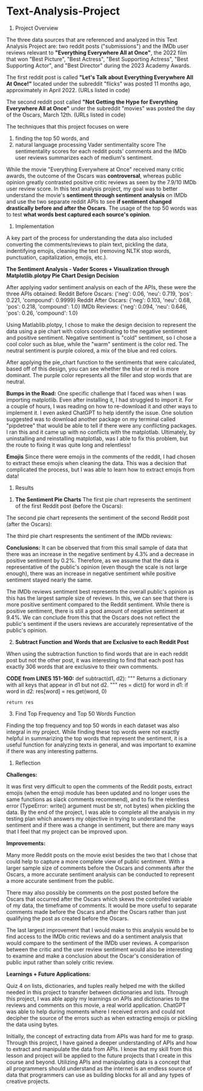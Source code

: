 # Text-Analysis-Project
 
1. Project Overview

The three data sources that are referenced and analyzed in this Text Analysis Project are: two reddit posts ("submissions") and the IMDb user reviews relevant to **"Everything Everywhere All at Once"**, the 2022 film that won "Best Picture", "Best Actress", "Best Supporting Actress", "Best Supporting Actor", and "Best Director" during the 2023 Academy Awards. 

The first reddit post is called **"Let's Talk about Everything Everywhere All At Once!"** located under the subreddit "flicks" was posted 11 months ago, approximately in April 2022. (URLs listed in code)

The second reddit post called **"Not Getting the Hype for Everything Everywhere All at Once"** under the subreddit "movies" was posted the day of the Oscars, March 12th. (URLs listed in code)

The techniques that this project focuses on were 
1) finding the top 50 words, and 
1) natural language processing Vader sentimentality score
The sentimentality scores for each reddit posts' comments and the IMDb user reviews summarizes each of medium's sentiment. 

While the movie "Everything Everywhere at Once" received many critic awards, the outcome of the Oscars was **controversal**, whereas public opinion greatly contrasted positive critic reviews as seen by the 7.9/10 IMDb user review score. In this text analysis project, my goal was to better understand the movie's **sentiment through sentiment analysis** on IMDb and use the two separate reddit APIs to see **if sentiment changed drastically before and after the Oscars**. The usage of the top 50 words was to test **what words best captured each source's opinion**.

1. Implementation

A key part of the process for understanding the data also included converting the comments/reviews to plain text, pickling the data, indentifying emojis, cleaning the text (removing NLTK stop words, punctuation, capitalization, emojis, etc.).

**The Sentiment Analysis - Vader Scores + Visualization through Matplotlib.plotpy Pie Chart Design Decision**

After applying vador sentiment analysis on each of the APIs, these were the three APIs obtained:
    Reddit Before Oscars:   {'neg': 0.06, 'neu': 0.719, 'pos': 0.221, 'compound': 0.9999}
    Reddit After Oscars:    {'neg': 0.103, 'neu': 0.68, 'pos': 0.218, 'compound': 1.0}
    IMDb Reviews:           {'neg': 0.094, 'neu': 0.646, 'pos': 0.26, 'compound': 1.0}

Using Matlablib.plotpy, I chose to make the design decision to represent the data using a pie chart with colors coordinating to the negative sentiment and positive sentiment. Negative sentiment is "cold" sentiment, so I chose a cool color such as blue, while the "warm" sentiment is the color red. The neutral sentiment is purple colored, a mix of the blue and red colors.

After applying the pie_chart function to the sentiments that were calculated, based off of this design, you can see whether the blue or red is more dominant. The purple color represents all the filler and stop words that are neutral.

**Bumps in the Road:**
One specific challenge that I faced was when I was importing matplotlib. Even after installing it, I had struggled to import it. For a couple of hours, I was reading on how to re-download it and other ways to implement it. I even asked ChatGPT to help identify the issue. One solution suggested was to download another package on my terminal called "pipdetree" that would be able to tell if there were any conflicting packages. I ran this and it came up with no conflicts with the matplotlab. Ultimately, by uninstalling and reinstalling matplotlab, was I able to fix this problem, but the route to fixing it was quite long and relentless!

**Emojis**
Since there were emojis in the comments of the reddit, I had chosen to extract these emojis when cleaning the data. This was a decision that complicated the process, but I was able to learn how to extract emojis from data!

1. Results

1) **The Sentiment Pie Charts**
The first pie chart represents the sentiment of the first Reddit post (before the Oscars):

The second pie chart represents the sentiment of the second Reddit post (after the Oscars):

The third pie chart respresents the sentiment of the IMDb reviews:

**Conclusions:**
It can be observed that from this small sample of data that there was an increase in the negative sentiment by 4.3% and a decrease in positive sentiment by 0.2%. Therefore, as we assume that the data is representative of the public's opinion (even though the scale is not large enough), there was an increase in negative sentiment while positive sentiment stayed nearly the same. 

The IMDb reviews sentiment best represents the overall public's opinion as this has the largest sample size of reviews. In this, we can see that there is more positive sentiment compared to the Reddit sentiment. While there is positive sentiment, there is still a good amount of negative sentiment at 9.4%. We can conclude from this that the Oscars does not reflect the public's sentiment if the users reviews are accurately representative of the public's opinion.

2) **Subtract Function and Words that are Exclusive to each Reddit Post**
   
When using the subtraction function to find words that are in each reddit post but not the other post, it was interesting to find that each post has exactly 306 words that are exclusive to their own comments.

**CODE from LINES 151-160:**
    def subtract(d1, d2):
    """
    Returns a dictionary with all keys that appear in d1 but not d2.
    """
    res = dict()
    for word in d1:
        if word in d2:
            res[word] = res.get(word, 0)

    return res

3) Find Top Frequency and Top 50 Words Function

Finding the top frequency and top 50 words in each dataset was also integral in my project. While finding these top words were not exactly helpful in summarizing the top words that represent the sentiment, it is a useful function for analyzing texts in general, and was important to examine if there was any interesting patterns.

1. Reflection

**Challenges:**

It was first very difficult to open the comments of the Reddit posts, extract emojis (when the emoji module has been updated and no longer uses the same functions as slack comments recommend), and to fix the relentless error (TypeError: write() argument must be str, not bytes) when pickling the data. By the end of the project, I was able to complete all the analysis in my testing plan which answers my objective in trying to understand the sentiment and if there was a change in sentiment, but there are many ways that I feel that my project can be improved upon.

**Improvements:**

Many more Reddit posts on the movie exist besides the two that I chose that could help to capture a more complete view of public sentiment. With a larger sample size of comments before the Oscars and comments after the Oscars, a more accurate sentiment analysis can be conducted to represent a more accurate sentiment from the public. 

There may also possibly be comments on the post posted before the Oscars that occurred after the Oscars which skews the controlled variable of my data, the timeframe of comments. It would be more useful to separate comments made before the Oscars and after the Oscars rather than just qualifying the post as created before the Oscars. 

The last largest improvement that I would make to this analysis would be to find access to the IMDb critic reviews and do a sentiment analysis that would compare to the sentiment of the IMDb user reviews. A comparison between the critic and the user review sentiment would also be interesting to examine and make a conclusion about the Oscar's consideration of public input rather than solely critic review. 

**Learnings + Future Applications:**

Quiz 4 on lists, dictionaries, and tuples really helped me with the skilled needed in this project to transfer between dictionaries and lists. Through this project, I was able apply my learnings on APIs and dictionaries to the reviews and comments on this movie, a real world application. ChatGPT was able to help during moments where I received errors and could not decipher the source of the errors such as when extracting emojis or pickling the data using bytes. 

Initially, the concept of extracting data from APIs was hard for me to grasp. Through this project, I have gained a deeper understanding of APIs and how to extract and manipulate the data from APIs. I know that my skill from this lesson and project will be applied to the future projects that I create in this course and beyond. Utilizing APIs and manipulating data is a concept that all programmers should understand as the internet is an endless source of data that programmers can use as building blocks for all and any types of creative projects.
